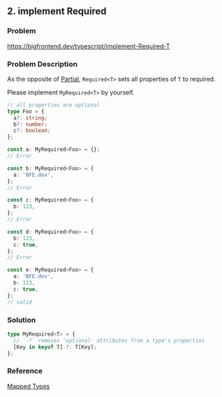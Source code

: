 ## 2. implement Required<T>

### Problem

https://bigfrontend.dev/typescript/implement-Required-T

### Problem Description

As the opposite of [Partial<T>](https://bigfrontend.dev/typescript/implement-Partial-T), `Required<T>` sets all properties of `T` to required.

Please implement `MyRequired<T>` by yourself.

```ts
// all properties are optional
type Foo = {
  a?: string;
  b?: number;
  c?: boolean;
};

const a: MyRequired<Foo> = {};
// Error

const b: MyRequired<Foo> = {
  a: 'BFE.dev',
};
// Error

const c: MyRequired<Foo> = {
  b: 123,
};
// Error

const d: MyRequired<Foo> = {
  b: 123,
  c: true,
};
// Error

const e: MyRequired<Foo> = {
  a: 'BFE.dev',
  b: 123,
  c: true,
};
// valid
```

### Solution

```ts
type MyRequired<T> = {
  // `-?` removes 'optional' attributes from a type's properties
  [Key in keyof T]-?: T[Key];
};
```

### Reference

[Mapped Types](https://www.typescriptlang.org/docs/handbook/2/mapped-types.html)
